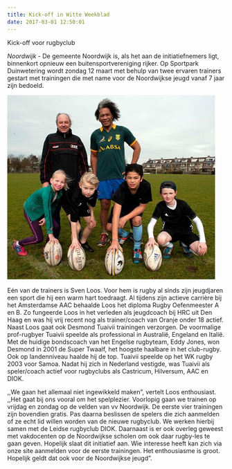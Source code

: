 ```yaml
---
title: Kick-off in Witte Weekblad
date: 2017-03-01 12:50:01
---
```


Kick-off voor rugbyclub 

*Noordwijk* - De gemeente Noordwijk is, als het aan de initiatiefnemers ligt, binnenkort opnieuw een buitensportvereniging rijker. Op Sportpark Duinwetering wordt zondag 12 maart met behulp van twee ervaren trainers gestart met trainingen die met name voor de Noordwijkse jeugd vanaf 7 jaar zijn bedoeld.

<img src="/assets/images/sven-des-kinderen.jpg">

Eén van de trainers is Sven Loos. Voor hem is rugby al sinds zijn jeugdjaren een sport die hij een warm hart toedraagt. Al tijdens zijn actieve carrière bij het Amsterdamse AAC behaalde Loos het diploma Rugby Oefenmeester A en B. Zo fungeerde Loos in het verleden als jeugdcoach bij HRC uit Den Haag en was hij vrij recent nog als trainer/coach van Oranje onder 18 actief. Naast Loos gaat ook Desmond Tuaivii trainingen verzorgen. De voormalige prof-rugbyer Tuaivii speelde als professional in Australië, Engeland en Italië. Met de huidige bondscoach van het Engelse rugbyteam, Eddy Jones, won Desmond in 2001 de Super Twaalf, het hoogste haalbare in het club-rugby. Ook op landenniveau haalde hij de top. Tuaivii speelde op het WK rugby 2003 voor Samoa. Nadat hij zich in Nederland vestigde, was Tuaivii als speler/coach actief voor rugbyclubs als Castricum, Hilversum, AAC en DIOK.

,,We gaan het allemaal niet ingewikkeld maken”, vertelt Loos enthousiast. ,,Het gaat bij ons vooral om het spelplezier. Voorlopig gaan we trainen op vrijdag en zondag op de velden van vv Noordwijk. De eerste vier trainingen zijn bovendien gratis. Pas daarna beslissen de spelers die zich aanmelden of ze echt lid willen worden van de nieuwe rugbyclub. We werken hierbij samen met de Leidse rugbyclub DIOK. Daarnaast is er ook overleg geweest met vakdocenten op de Noordwijkse scholen om ook daar rugby-les te gaan geven. Hopelijk slaat dit initiatief aan. Wie interesse heeft kan zich via onze site aanmelden voor de eerste trainingen. Het enthousiasme is groot. Hopelijk geldt dat ook voor de Noordwijkse jeugd”. 
